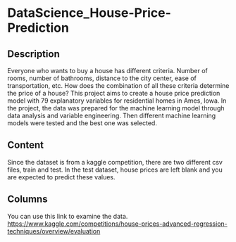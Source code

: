 # DataScience_House-Price-Prediction
## Description
Everyone who wants to buy a house has different criteria. Number of rooms, number of bathrooms, distance to the city center, ease of transportation, etc.  How does the combination of all these criteria determine the price of a house?
This project aims to create a house price prediction model with 79 explanatory variables for residential homes in Ames, Iowa.  In the project, the data was prepared for the machine learning model through data analysis and variable engineering. Then different machine learning models were tested and the best one was selected. 
## Content
Since the dataset is from a kaggle competition, there are two different csv files, train and test. In the test dataset, house prices are left blank and you are expected to predict these values.
## Columns
You can use this link to examine the data.
https://www.kaggle.com/competitions/house-prices-advanced-regression-techniques/overview/evaluation

